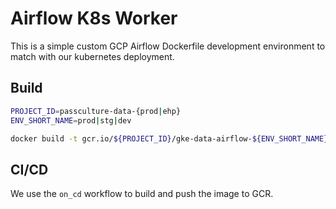 # Airflow K8s Worker

This is a simple custom GCP Airflow Dockerfile development environment to match with our kubernetes deployment.

## Build
```bash
PROJECT_ID=passculture-data-{prod|ehp}
ENV_SHORT_NAME=prod|stg|dev

docker build -t gcr.io/${PROJECT_ID}/gke-data-airflow-${ENV_SHORT_NAME}:latest -f Dockerfile.k8s-worker .

```


## CI/CD

We use the `on_cd` workflow to build and push the image to GCR.
